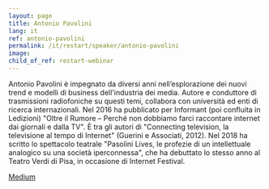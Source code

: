 ```yaml
---
layout: page
title: Antonio Pavolini
lang: it
ref: antonio-pavolini
permalink: /it/restart/speaker/antonio-pavolini
image:
child_of_ref: restart-webinar
---
```


Antonio Pavolini è impegnato da diversi anni nell’esplorazione dei nuovi trend e modelli di business dell'industria dei
media. Autore e conduttore di trasmissioni radiofoniche su questi temi, collabora con università ed enti di ricerca
internazionali. Nel 2016 ha pubblicato per Informant (poi confluita in Ledizioni) "Oltre il Rumore – Perché non
dobbiamo farci raccontare internet dai giornali e dalla TV". È tra gli autori di "Connecting television, la televisione al
tempo di Internet" (Guerini e Associati, 2012). Nel 2018 ha scritto lo spettacolo teatrale "Pasolini Lives, le profezie di
un intellettuale analogico su una società iperconnessa", che ha debuttato lo stesso anno al Teatro Verdi di Pisa, in
occasione di Internet Festival.

[Medium](https://medium.com/@antoniopavolini)
